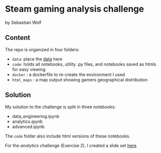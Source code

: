 # Steam gaming analysis challenge

by Sebastian Wolf

## Content
The repo is organized in four folders:
- `data`: place the [data](https://storage.googleapis.com/datatonic-steam-gaming-challenge/steam_gaming_large.zip) here
- `code`: holds all notebooks, utility .py files, and notebooks saved as htmls for easy viewing
- `docker` : a dockerfile to re-create the environment I used
- `html_maps` : a map output showing gamers geographical distribution

## Solution
My solution to the challenge is split in three notebooks:
- data_engineering.ipynb
- analytics.ipynb
- advanced.ipynb

The `code` folder also include html versions of these notebooks.

For the *analytics* challenge (Exercise 2), I created a slide set [here](./code/analytics.slides.html).
